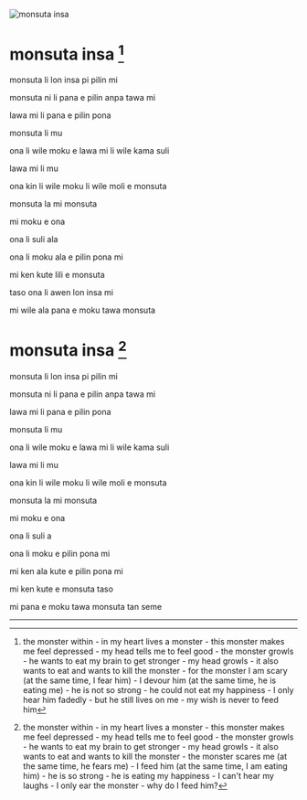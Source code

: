 ![monsuta insa](https://raw.githubusercontent.com/pedrocosta/utalainsa/master/monsuta%20insa.png "monsuta insa")

# monsuta insa [^1]

monsuta li lon insa pi pilin mi

monsuta ni li pana e pilin anpa tawa mi

lawa mi li pana e pilin pona

monsuta li mu

ona li wile moku e lawa mi li wile kama suli

lawa mi li mu

ona kin li wile moku li wile moli e monsuta

monsuta la mi monsuta

mi moku e ona

ona li suli ala

ona li moku ala e pilin pona mi

mi ken kute lili e monsuta

taso ona li awen lon insa mi

mi wile ala pana e moku tawa monsuta

# monsuta insa [^2]

monsuta li lon insa pi pilin mi 

monsuta ni li pana e pilin anpa tawa mi

lawa mi li pana e pilin pona

monsuta li mu

ona li wile moku e lawa mi li wile kama suli

lawa mi li mu

ona kin li wile moku li wile moli e monsuta

monsuta la mi monsuta

mi moku e ona

ona li suli a

ona li moku e pilin pona mi

mi ken ala kute e pilin pona mi

mi ken kute e monsuta taso

mi pana e moku tawa monsuta tan seme

---

[^1]: the monster within - in my heart lives a monster - this monster makes me feel depressed - my head tells me to feel good - the monster growls - he wants to eat my brain to get stronger - my head growls - it also wants to eat and wants to kill the monster - for the monster I am scary (at the same time, I fear him) - I devour him (at the same time, he is eating me) - he is not so strong - he could not eat my happiness - I only hear him fadedly - but he still lives on me - my wish is never to feed him

[^2]: the monster within - in my heart lives a monster - this monster makes me feel depressed - my head tells me to feel good - the monster growls - he wants to eat my brain to get stronger - my head growls - it also wants to eat and wants to kill the monster - the monster scares me (at the same time, he fears me) - I feed him (at the same time, I am eating him)  - he is so strong - he is eating my happiness - I can't hear my laughs - I only ear the monster - why do I feed him?
